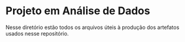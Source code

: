 # Projeto em Análise de Dados

Nesse diretório estão todos os arquivos úteis à produção dos artefatos usados nesse repositório.


